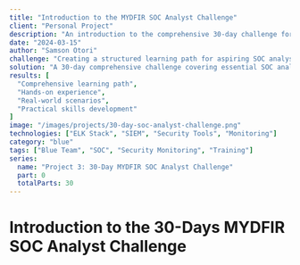 ```yaml
---
title: "Introduction to the MYDFIR SOC Analyst Challenge"
client: "Personal Project"
description: "An introduction to the comprehensive 30-day challenge for aspiring SOC analysts."
date: "2024-03-15"
author: "Samson Otori"
challenge: "Creating a structured learning path for aspiring SOC analysts."
solution: "A 30-day comprehensive challenge covering essential SOC analyst skills and tools."
results: [
  "Comprehensive learning path",
  "Hands-on experience",
  "Real-world scenarios",
  "Practical skills development"
]
image: "/images/projects/30-day-soc-analyst-challenge.png"
technologies: ["ELK Stack", "SIEM", "Security Tools", "Monitoring"]
category: "blue"
tags: ["Blue Team", "SOC", "Security Monitoring", "Training"]
series:
  name: "Project 3: 30-Day MYDFIR SOC Analyst Challenge"
  part: 0
  totalParts: 30
---
```


# Introduction to the 30-Days MYDFIR SOC Analyst Challenge 